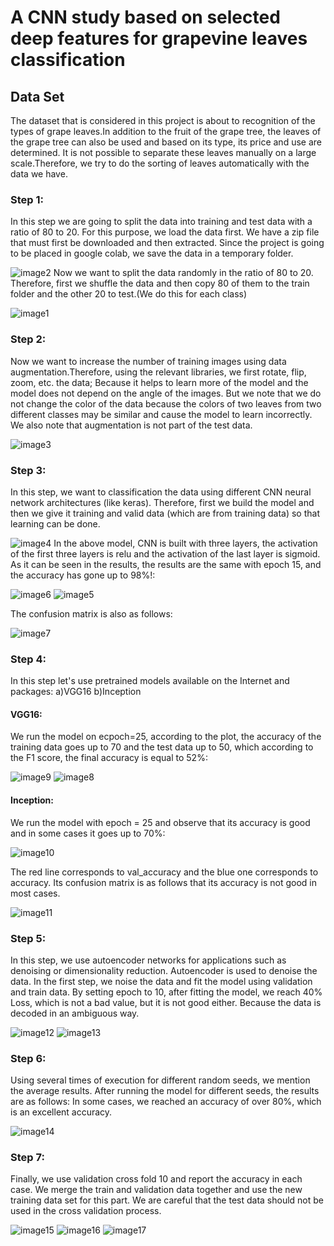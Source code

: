 # A CNN study based on selected deep features for grapevine leaves classification
## Data Set
The dataset that is considered in this project is about to recognition of the types of grape leaves.In addition to the fruit of the grape tree, the leaves of the grape tree can also be used and based on its type, its price and use are determined. It is not possible to separate these leaves manually on a large scale.Therefore, we try to do the sorting of leaves automatically with the data we have.
### Step 1:
In this step we are going to split the data into training and test data with a ratio of 80 to 20.
For this purpose, we load the data first. We have a zip file that must first be downloaded and then extracted. Since the project is going to be placed in google colab, we save the data in a temporary folder.

![image2](https://user-images.githubusercontent.com/80061534/183645809-ef76e89e-2620-4943-9db2-e4316eac7d69.png)
Now we want to split the data randomly in the ratio of 80 to 20. Therefore, first we shuffle the data and then copy 80 of them to the train folder and the other 20 to test.(We do this for each class)

![image1](https://user-images.githubusercontent.com/80061534/183712904-c95f05bc-eee0-4105-8635-9fa833ba71e5.png)
### Step 2:
Now we want to increase the number of training images using data augmentation.Therefore, using the relevant libraries, we first rotate, flip, zoom, etc. the data; Because it helps to learn more of the model and the model does not depend on the angle of the images. But we note that we do not change the color of the data because the colors of two leaves from two different classes may be similar and cause the model to learn incorrectly.
We also note that augmentation is not part of the test data.

![image3](https://user-images.githubusercontent.com/80061534/183714149-32e3d729-5eb7-44e0-8a67-68c6f994e238.png)
### Step 3:
In this step, we want to classification the data using different CNN neural network architectures (like keras).
Therefore, first we build the model and then we give it training and valid data (which are from training data) so that learning can be done.

![image4](https://user-images.githubusercontent.com/80061534/183720475-55b55a32-bf5b-4327-878f-f0703500f66b.png)
In the above model, CNN is built with three layers, the activation of the first three layers is relu and the activation of the last layer is sigmoid.
As it can be seen in the results, the results are the same with epoch 15, and the accuracy has gone up to 98%!:

![image6](https://user-images.githubusercontent.com/80061534/183727895-60233922-a87e-41c5-b1d5-2d1d7ebc5588.png) ![image5](https://user-images.githubusercontent.com/80061534/183727874-0f254780-302b-4cb1-b14e-822b6e7d64d3.png)

The confusion matrix is also as follows:

![image7](https://user-images.githubusercontent.com/80061534/183728444-7627daf8-4fdb-4fee-933a-dd87ebacd487.png)

### Step 4:
In this step let's use pretrained models available on the Internet and packages: a)VGG16 b)Inception
#### VGG16: 
We run the model on ecpoch=25, according to the plot, the accuracy of the training data goes up to 70 and the test data up to 50, which according to the F1 score, the final accuracy is equal to 52%:

![image9](https://user-images.githubusercontent.com/80061534/183730399-f0d5b165-3988-4bd4-beac-d991a96c4649.png)
![image8](https://user-images.githubusercontent.com/80061534/183730430-69ce4e79-1828-435f-9465-fc49ba046f13.png)

#### Inception:
We run the model with epoch = 25 and observe that its accuracy is good and in some cases it goes up to 70%:

![image10](https://user-images.githubusercontent.com/80061534/183732198-9b519d6e-ba3e-4d6e-a9c9-5d6292a96b46.png)

The red line corresponds to val_accuracy and the blue one corresponds to accuracy.
Its confusion matrix is as follows that its accuracy is not good in most cases.

![image11](https://user-images.githubusercontent.com/80061534/183732875-27ef6414-d797-4950-9bfc-684fce851694.png)

### Step 5:
In this step, we use autoencoder networks for applications such as denoising or dimensionality reduction. Autoencoder is used to denoise the data. In the first step, we noise the data and fit the model using validation and train data. By setting epoch to 10, after fitting the model, we reach 40% Loss, which is not a bad value, but it is not good either. Because the data is decoded in an ambiguous way.

![image12](https://user-images.githubusercontent.com/80061534/183734096-7ea0c4b4-6c67-4f96-b643-7c9ac761bd4c.png)
![image13](https://user-images.githubusercontent.com/80061534/183734105-568194a8-25e9-4b18-82ac-f354dd646cdb.png)

### Step 6:
Using several times of execution for different random seeds, we mention the average results. After running the model for different seeds, the results are as follows:
In some cases, we reached an accuracy of over 80%, which is an excellent accuracy.

![image14](https://user-images.githubusercontent.com/80061534/183734398-a6e317d4-6b16-46d2-9d29-3dfddeadae7b.png)

### Step 7:
Finally, we use validation cross fold 10 and report the accuracy in each case. We merge the train and validation data together and use the new training data set for this part. We are careful that the test data should not be used in the cross validation process.

![image15](https://user-images.githubusercontent.com/80061534/183734688-77e9d0fb-824b-4784-b874-e529e5126dd2.png)
![image16](https://user-images.githubusercontent.com/80061534/183734700-2f7cef85-0c4d-497f-8733-6d333a9f1efb.png)
![image17](https://user-images.githubusercontent.com/80061534/183734706-c9717480-66ee-4c45-a689-5340ff3040e7.png)


